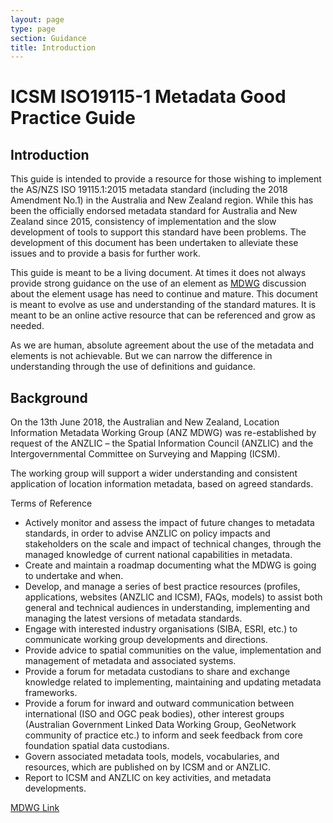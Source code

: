 ```yaml
---
layout: page
type: page
section: Guidance
title: Introduction
---
```


# ICSM ISO19115-1 Metadata Good Practice Guide



## Introduction

This guide is intended to provide a resource for those wishing to implement the AS/NZS ISO 19115.1:2015 metadata standard (including the 2018 Amendment No.1) in the Australia and New Zealand region. While this has been the officially endorsed metadata standard for Australia and New Zealand since 2015, consistency of implementation and the slow development of tools to support this standard have been problems. The development of this document has been undertaken to alleviate these issues and to provide a basis for further work.

This guide is meant to be a living document. At times it does not always provide strong guidance on the use of an element as [MDWG](https://www.icsm.gov.au/what-we-do/metadata-working-group) discussion about the element usage has need to continue and mature. This document is meant to evolve as use and understanding of the standard matures. It is meant to be an online active resource that can be referenced and grow as needed.

As we are human, absolute agreement about the use of the metadata and elements is not achievable.  But we can narrow the difference in understanding through the use of definitions and guidance.

## Background

On the 13th June 2018, the Australian and New Zealand, Location Information Metadata Working Group (ANZ MDWG) was re-established by request of the ANZLIC – the Spatial Information Council (ANZLIC) and the Intergovernmental Committee on Surveying and Mapping (ICSM).

The working group will support a wider understanding and consistent application of location information metadata, based on agreed standards.

Terms of Reference
- Actively monitor and assess the impact of future changes to metadata standards, in order to advise ANZLIC on policy impacts and stakeholders on the scale and impact of technical changes, through the managed knowledge of current national capabilities in metadata.
- Create and maintain a roadmap documenting what the MDWG is going to undertake and when.
- Develop, and manage a series of best practice resources (profiles, applications, websites (ANZLIC and ICSM), FAQs, models) to assist both general and technical audiences in understanding, implementing and managing the latest versions of metadata standards.
- Engage with interested industry organisations (SIBA, ESRI, etc.) to communicate working group developments and directions.
- Provide advice to spatial communities on the value, implementation and management of metadata and associated systems.
- Provide a forum for metadata custodians to share and exchange knowledge related to implementing, maintaining and updating metadata frameworks.
- Provide a forum for inward and outward communication between international (ISO and OGC peak bodies), other interest groups (Australian Government Linked Data Working Group, GeoNetwork community of practice etc.) to inform and seek feedback from core foundation spatial data custodians.
- Govern associated metadata tools, models, vocabularies, and resources, which are published on by ICSM and or ANZLIC.
- Report to ICSM and ANZLIC on key activities, and metadata developments.

[MDWG Link](https://www.icsm.gov.au/what-we-do/metadata-working-group)
